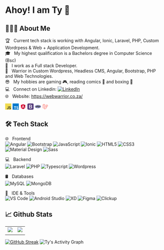 # Ahoy! I am Ty 🤘

## 👨🏻‍💻 About Me

🏆 &nbsp; Current tech stack is working with Angular, Ionic, Laravel, PHP, Custom Wordrpess & Web + Application Development.<br /> 
🎓 &nbsp; My highest qualification is a Bachelors degree in Computer Science (Bsc)<br />
💼 &nbsp; I work as a Full stack Developer.<br />
💪 &nbsp; Warrior in Custom Wordpress, Headless CMS, Angular, Bootstrap, PHP and Web Technologies.<br />
😎 &nbsp; My hobbies are gaming 🎮, reading comics 📖 and boxing 👊<br />
💻 &nbsp; <!--Follow me on Twitter: [![Twitter](https://img.shields.io/twitter/url/https/twitter.com/tyronemurg.svg?style=social&label=Follow%20tyronemurg)](https://twitter.com/tyronemurg) --> Connect on Linkedin: [![LinkedIn](https://img.shields.io/badge/LinkedIn-blue?style=social&style=flat&logo=linkedin&labelColor=blue&label=Connect%20On)](https://www.linkedin.com/in/tyrone-murgatroyd-96a796136/) <br />
🌐 &nbsp; Website: https://webwarrior.co.za/ <br />
<!-- ⚡ &nbsp; Dedicated to slick modern user-friendly design and I am committed to writing well architectured, clean and maintainable code.-->
<!-- 🌱 &nbsp;  <br /> -->
<code><img height="20" alt="javascript" src="https://raw.githubusercontent.com/github/explore/80688e429a7d4ef2fca1e82350fe8e3517d3494d/topics/javascript/javascript.png"></code>
<code><img height="20" alt="typescript" src="https://raw.githubusercontent.com/github/explore/80688e429a7d4ef2fca1e82350fe8e3517d3494d/topics/typescript/typescript.png"></code>
<code><img height="20" alt="angular" src="https://raw.githubusercontent.com/github/explore/80688e429a7d4ef2fca1e82350fe8e3517d3494d/topics/angular/angular.png"></code>
<code><img height="20" alt="bootstrap" src="https://raw.githubusercontent.com/github/explore/80688e429a7d4ef2fca1e82350fe8e3517d3494d/topics/bootstrap/bootstrap.png"></code> 
<code><img height="20" alt="php" src="https://raw.githubusercontent.com/github/explore/5c058a388828bb5fde0bcafd4bc867b5bb3f26f3/topics/php/php.png"></code>
<code><img height="20" alt="laravel" src="https://raw.githubusercontent.com/github/explore/80688e429a7d4ef2fca1e82350fe8e3517d3494d/topics/laravel/laravel.png"></code>
 
  


## 🛠 Tech Stack

🌐 &nbsp; Frontend <br />
  ![Angular](https://img.shields.io/badge/-Angular-155fa9?style=for-the-badge&logo=angular&logoColor=de3641&labelColor=fff)
  ![Bootstrap](https://img.shields.io/badge/-Bootstrap-grey?style=for-the-badge&logo=Bootstrap&logoColor=white&labelColor=8E2DE2)
  ![JavaScript](https://img.shields.io/badge/-JavaScript-f7d246?style=for-the-badge&logo=javascript&logoColor=white&labelColor=f7d246)
  ![Ionic](https://img.shields.io/badge/-Ionic-fff?style=for-the-badge&logo=ionic&logoColor=3976f7&labelColor=fff)
  ![HTML5](https://img.shields.io/badge/html%205-fff?style=for-the-badge&logo=html5&logoColor=e96228&labelColor=fff)
  ![CSS3](https://img.shields.io/badge/css%203-fff?style=for-the-badge&logo=css3&logoColor=254bdd&labelColor=fff)
  ![Material Design](https://img.shields.io/badge/-Material%20Design-004a77?style=for-the-badge&logo=material-design&logoColor=004a77&labelColor=fff)
  ![Sass](https://img.shields.io/badge/sass-c66394?style=for-the-badge&logo=sass&logoColor=white&labelColor=c66394)
  <!-- ![Web Sockets](https://img.shields.io/badge/-Web%20Sockets-fff?style=for-the-badge&logo=socket.io&logoColor=000&labelColor=fff) -->

💻 &nbsp; Backend <br />
  ![Laravel](https://img.shields.io/badge/-Laravel-fff?style=for-the-badge&logo=laravel&logoColor=f70000&labelColor=fff)
  ![PHP](https://img.shields.io/badge/-PHP-grey?style=for-the-badge&logo=php&logoColor=white&labelColor=7377ad)
  ![Typescript](https://img.shields.io/badge/-Typescript-2f74c0?style=for-the-badge&logo=typescript&logoColor=white&labelColor=2f74c0)
  ![Wordpress](https://img.shields.io/badge/-Wordpress-white?style=for-the-badge&logo=wordpress&logoColor=white&labelColor=2f74c0)
  <!-- ![Node.js](https://img.shields.io/badge/-Node.js-3e863d?style=for-the-badge&logo=node.js&logoColor=3e863d&labelColor=fff) -->

🛢 &nbsp; Databases <br />
  ![MySQL](https://img.shields.io/badge/-MySQL-dd8800?style=for-the-badge&logo=mysql&logoColor=fff&labelColor=005e86)
  ![MongoDB](https://img.shields.io/badge/-Mongodb-fff?style=for-the-badge&logo=mongodb&logoColor=fff&labelColor=429644)

🔧 &nbsp; IDE & Tools <br />
  ![VS Code](https://img.shields.io/badge/-VS%20Code-fff?style=for-the-badge&logo=visual-studio-code&logoColor=fff&labelColor=36a2ee)
  ![Android Studio](https://img.shields.io/badge/-Android%20Studio-fff?style=for-the-badge&logo=android-studio&logoColor=fff&labelColor=52f093)
  ![XD](https://img.shields.io/badge/-Adobe%20XD-fff?style=for-the-badge&logo=adobe&logoColor=fff&labelColor=450135)
  ![Figma](https://img.shields.io/badge/-Figma-ea4c1d?style=for-the-badge&logo=figma&logoColor=white&labelColor=19b6f6)
  ![Clickup](https://img.shields.io/badge/-Clickup-ffb21c?style=for-the-badge&logo=clickup&logoColor=fff&labelColor=ff16d8)

## 📈 Github Stats

<table>
  <tr>
    <td valign="top"><img style="border:1px solid #fff;" src="https://github-readme-stats.vercel.app/api/top-langs/?username=tyronemurg&exclude_repo=bootstrap,bootstrap5-custom-wordpress-theme,trash-removal-application,pusherweb&layout=compact&text_color=daf7dc&bg_color=151515&width=400"/></td>
    <td valign="top"><img style="border:1px solid #fff;" src="https://github-readme-stats-sigma-five.vercel.app/api?username=tyronemurg&include_all_commits=true&count_private=true&show_icons=true&line_height=20&text_color=daf7dc&bg_color=151515&width=400"/></td>
  </tr>
</table>


[![GitHub Streak](https://streak-stats.demolab.com/?user=tyronemurg)](https://git.io/streak-stats)
<img alt="Ty's Activity Graph" src="https://github-readme-activity-graph.vercel.app/graph/?username=tyronemurg&bg_color=151515&color=41df4c&line=41df4c&point=FFFFFF&hide_border=false" />
<!--<img alt="Ty's streak" src="https://streak-stats.demolab.com/?user=tyronemurg&theme=monokai-metallian&hide_border=false"/>-->
<!--<img style="border:1px solid #fff;" src="https://github-readme-streak-stats.herokuapp.com/?user=tyronemurg&stroke=ffffff&background=151515&ring=41df4c&fire=41df4c&currStreakNum=41df4c&currStreakLabel=41df4c&sideNums=ffffff&sideLabels=ffffff&dates=ffffff&hide_border=false" />-->
<!--<img style="border:1px solid #fff;" src="https://github-readme-stats.vercel.app/api/top-langs/?username=tyronemurg&exclude_repo=bootstrap5-custom-wordpress-theme,trash-removal-application,pusherweb&layout=compact&text_color=daf7dc&bg_color=151515" />-->

<!-- ![Top Langs](https://github-readme-stats.vercel.app/api/top-langs/?username=tyronemurg&exclude_repo=bootstrap5-custom-wordpress-theme,trash-removal-application,pusherweb&layout=compact&text_color=daf7dc&bg_color=151515&width=400) -->

<!--<img style="border:1px solid #fff;" src="https://github-readme-stats-sigma-five.vercel.app/api?username=tyronemurg&include_all_commits=true&count_private=true&show_icons=true&line_height=20&text_color=daf7dc&bg_color=151515" />-->

<!--![Stats](https://github-readme-stats-sigma-five.vercel.app/api?username=tyronemurg&include_all_commits=true&count_private=true&show_icons=true&line_height=20&text_color=daf7dc&bg_color=151515&width=400)-->



